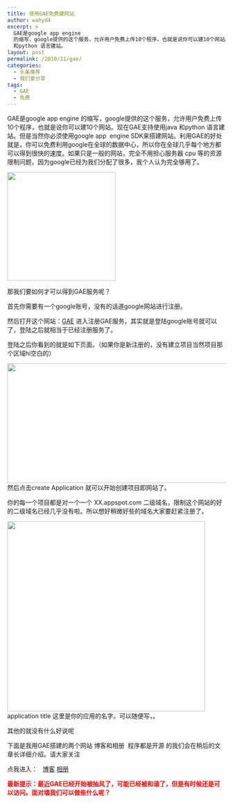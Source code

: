 ```yaml
---
title: 使用GAE免费建网站
author: wahyd4
excerpt: >
  GAE是google app engine
  的缩写，google提供的这个服务，允许用户免费上传10个程序，也就是说你可以建10个网站。现在GAE支持使用java
  和python 语言建站。
layout: post
permalink: /2010/11/gae/
categories:
  - 头条推荐
  - 我们爱分享
tags:
  - GAE
  - 免费
---
```

GAE是google app engine 的缩写，google提供的这个服务，允许用户免费上传10个程序，也就是说你可以建10个网站。现在GAE支持使用java 和python 语言建站。但是当然你必须使用google app  engine SDK来搭建网站。利用GAE的好处就是，你可以免费利用google在全球的数据中心，所以你在全球几乎每个地方都可以得到很快的速度。如果只是一般的网站，完全不用担心服务器 cpu 等的资源限制问题，因为google已经为我们分配了很多，我个人认为完全够用了。

[<img class="size-full wp-image-2030 aligncenter" title="c81cdb4bf1b22fa33c1730ce825cd695" src="/images/2010/11/c81cdb4bf1b22fa33c1730ce825cd695.png" alt="" width="250" height="250" />][1]

那我们要如何才可以得到GAE服务呢？

首先你需要有一个google账号，没有的话道google网站进行注册。

然后打开这个网站：<a href="https://appengine.google.com/" target="_blank">GAE</a> 进入注册GAE服务，其实就是登陆google账号就可以了，登陆之后就相当于已经注册服务了。

登陆之后你看到的就是如下页面。（如果你是新注册的，没有建立项目当然项目那个区域hi空白的）

[<img class="aligncenter size-full wp-image-937" title="11-21-7_conew1" src="/images/2010/11/11-21-7_conew1.jpg" alt="" width="779" height="275" />][2]然后点击create Application 就可以开始创建项目即网站了。

你的每一个项目都是对一个一个 XX.appspot.com 二级域名，限制这个网站的好的二级域名已经几乎没有啦。所以想好稍微好些的域名大家要赶紧注册了。

[<img class="aligncenter size-full wp-image-938" title="11-21-8_conew1" src="/images/2010/11/11-21-8_conew1.gif" alt="" width="456" height="437" />][3]application title 这里是你的应用的名字。可以随便写，。

其他的就没有什么好说呢

下面是我用GAE搭建的两个网站 博客和相册  程序都是开源 的我们会在稍后的文章长详细介绍。请大家关注

点我进入：   <a href="http://junvzhao.appspot.com/" target="_blank">博客</a> <a href="http://junvnew.appspot.com/" target="_blank">相册</a>

**<span style="color: #ff0000;">最新提示：最近GAE已经开始被抽风了，可能已经被和谐了，但是有时候还是可以访问。面对墙我们可以做些什么呢？</span>**

 [1]: /images/2010/11/c81cdb4bf1b22fa33c1730ce825cd695.png
 [2]: /images/2010/11/11-21-7_conew1.jpg
 [3]: /images/2010/11/11-21-8_conew1.gif